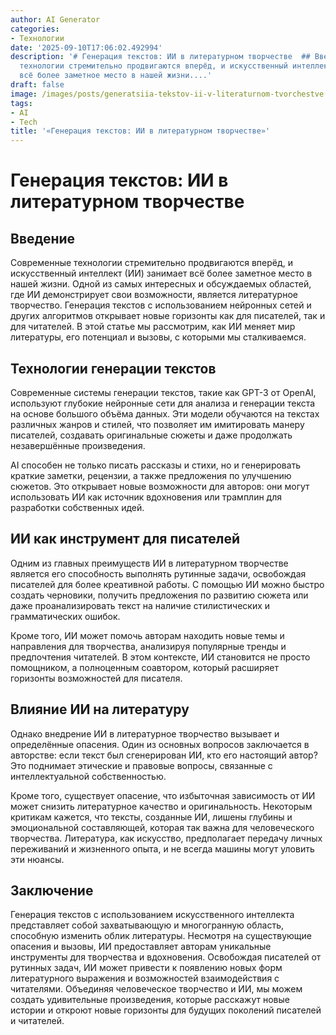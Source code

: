 ```yaml
---
author: AI Generator
categories:
- Технологии
date: '2025-09-10T17:06:02.492994'
description: '# Генерация текстов: ИИ в литературном творчестве  ## Введение  Современные
  технологии стремительно продвигаются вперёд, и искусственный интеллект (ИИ) занимает
  всё более заметное место в нашей жизни....'
draft: false
image: /images/posts/generatsiia-tekstov-ii-v-literaturnom-tvorchestve.jpg
tags:
- AI
- Tech
title: '«Генерация текстов: ИИ в литературном творчестве»'
---
```


# Генерация текстов: ИИ в литературном творчестве

## Введение

Современные технологии стремительно продвигаются вперёд, и искусственный интеллект (ИИ) занимает всё более заметное место в нашей жизни. Одной из самых интересных и обсуждаемых областей, где ИИ демонстрирует свои возможности, является литературное творчество. Генерация текстов с использованием нейронных сетей и других алгоритмов открывает новые горизонты как для писателей, так и для читателей. В этой статье мы рассмотрим, как ИИ меняет мир литературы, его потенциал и вызовы, с которыми мы сталкиваемся.

## Технологии генерации текстов

Современные системы генерации текстов, такие как GPT-3 от OpenAI, используют глубокие нейронные сети для анализа и генерации текста на основе большого объёма данных. Эти модели обучаются на текстах различных жанров и стилей, что позволяет им имитировать манеру писателей, создавать оригинальные сюжеты и даже продолжать незавершённые произведения.

AI способен не только писать рассказы и стихи, но и генерировать краткие заметки, рецензии, а также предложения по улучшению сюжетов. Это открывает новые возможности для авторов: они могут использовать ИИ как источник вдохновения или трамплин для разработки собственных идей.

## ИИ как инструмент для писателей

Одним из главных преимуществ ИИ в литературном творчестве является его способность выполнять рутинные задачи, освобождая писателей для более креативной работы. С помощью ИИ можно быстро создать черновики, получить предложения по развитию сюжета или даже проанализировать текст на наличие стилистических и грамматических ошибок. 

Кроме того, ИИ может помочь авторам находить новые темы и направления для творчества, анализируя популярные тренды и предпочтения читателей. В этом контексте, ИИ становится не просто помощником, а полноценным соавтором, который расширяет горизонты возможностей для писателя.

## Влияние ИИ на литературу

Однако внедрение ИИ в литературное творчество вызывает и определённые опасения. Один из основных вопросов заключается в авторстве: если текст был сгенерирован ИИ, кто его настоящий автор? Это поднимает этические и правовые вопросы, связанные с интеллектуальной собственностью.

Кроме того, существует опасение, что избыточная зависимость от ИИ может снизить литературное качество и оригинальность. Некоторым критикам кажется, что тексты, созданные ИИ, лишены глубины и эмоциональной составляющей, которая так важна для человеческого творчества. Литература, как искусство, предполагает передачу личных переживаний и жизненного опыта, и не всегда машины могут уловить эти нюансы.

## Заключение

Генерация текстов с использованием искусственного интеллекта представляет собой захватывающую и многогранную область, способную изменить облик литературы. Несмотря на существующие опасения и вызовы, ИИ предоставляет авторам уникальные инструменты для творчества и вдохновения. Освобождая писателей от рутинных задач, ИИ может привести к появлению новых форм литературного выражения и возможностей взаимодействия с читателями. Объединяя человеческое творчество и ИИ, мы можем создать удивительные произведения, которые расскажут новые истории и откроют новые горизонты для будущих поколений писателей и читателей.
